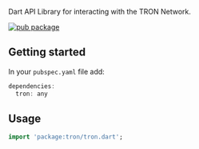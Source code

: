 Dart API Library for interacting with the TRON Network.

[![pub package](https://img.shields.io/pub/v/tron.svg)](https://pub.dartlang.org/packages/tron)

## Getting started

In your `pubspec.yaml` file add:

```dart
dependencies:
  tron: any
```

## Usage

```dart
import 'package:tron/tron.dart';
```
